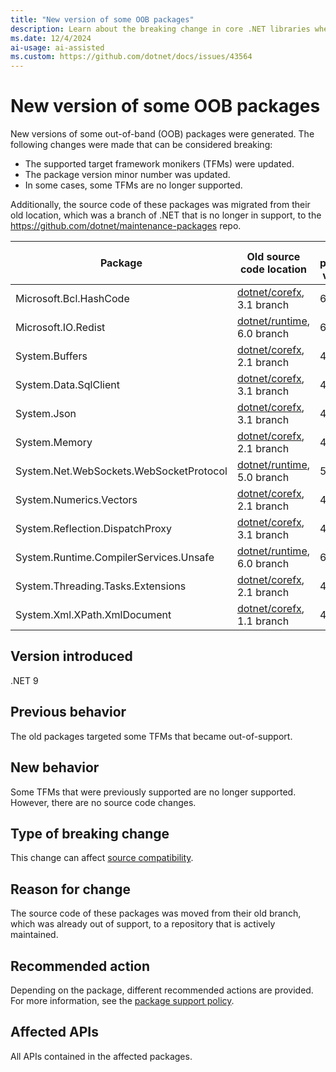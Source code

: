 ```yaml
---
title: "New version of some OOB packages"
description: Learn about the breaking change in core .NET libraries where updates were made to TFMs and package versions for several OOB packages.
ms.date: 12/4/2024
ai-usage: ai-assisted
ms.custom: https://github.com/dotnet/docs/issues/43564
---
```


# New version of some OOB packages

New versions of some out-of-band (OOB) packages were generated. The following changes were made that can be considered breaking:

- The supported target framework monikers (TFMs) were updated.
- The package version minor number was updated.
- In some cases, some TFMs are no longer supported.

Additionally, the source code of these packages was migrated from their old location, which was a branch of .NET that is no longer in support, to the <https://github.com/dotnet/maintenance-packages> repo.

| Package                                 | Old source code location                                        | New package version |
|-----------------------------------------|-----------------------------------------------------------------|---------------------|
| Microsoft.Bcl.HashCode                  | [dotnet/corefx](https://github.com/dotnet/corefx), 3.1 branch   | 6.0.0               |
| Microsoft.IO.Redist                     | [dotnet/runtime](https://github.com/dotnet/runtime), 6.0 branch | 6.1.0               |
| System.Buffers                          | [dotnet/corefx](https://github.com/dotnet/corefx), 2.1 branch   | 4.6.0               |
| System.Data.SqlClient                   | [dotnet/corefx](https://github.com/dotnet/corefx), 3.1 branch   | 4.9.0               |
| System.Json                             | [dotnet/corefx](https://github.com/dotnet/corefx), 3.1 branch   | 4.8.0               |
| System.Memory                           | [dotnet/corefx](https://github.com/dotnet/corefx), 2.1 branch   | 4.6.0               |
| System.Net.WebSockets.WebSocketProtocol | [dotnet/runtime](https://github.com/dotnet/runtime), 5.0 branch | 5.1.0               |
| System.Numerics.Vectors                 | [dotnet/corefx](https://github.com/dotnet/corefx), 2.1 branch   | 4.6.0               |
| System.Reflection.DispatchProxy         | [dotnet/corefx](https://github.com/dotnet/corefx), 3.1 branch   | 4.8.0               |
| System.Runtime.CompilerServices.Unsafe  | [dotnet/runtime](https://github.com/dotnet/runtime), 6.0 branch | 6.1.0               |
| System.Threading.Tasks.Extensions       | [dotnet/corefx](https://github.com/dotnet/corefx), 2.1 branch   | 4.6.0               |
| System.Xml.XPath.XmlDocument            | [dotnet/corefx](https://github.com/dotnet/corefx), 1.1 branch   | 4.7.0               |

## Version introduced

.NET 9

## Previous behavior

The old packages targeted some TFMs that became out-of-support.

## New behavior

Some TFMs that were previously supported are no longer supported. However, there are no source code changes.

## Type of breaking change

This change can affect [source compatibility](../../categories.md#source-incompatible).

## Reason for change

The source code of these packages was moved from their old branch, which was already out of support, to a repository that is actively maintained.

## Recommended action

Depending on the package, different recommended actions are provided. For more information, see the [package support policy](https://github.com/dotnet/maintenance-packages/tree/main/package-support-policy.md).

## Affected APIs

All APIs contained in the affected packages.
